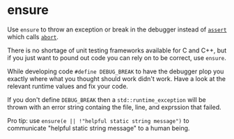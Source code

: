 # ensure

Use `ensure` to throw an exception or break in the debugger instead of [`assert`](https://en.cppreference.com/w/cpp/error/assert)
which calls [`abort`](https://en.cppreference.com/w/cpp/utility/program/abort).

There is no shortage of unit testing frameworks available for C and C++, but if you just want to pound out code you can rely on to be correct, use `ensure`.

While developing code `#define DEBUG_BREAK` to have the debugger plop you exactly where what you thought should work didn't work. Have a look at the relevant runtime values and fix your code.

If you don't define `DEBUG_BREAK` then a `std::runtime_exception` will be thrown with an error string containg the file, line, and exprssion that failed.

Pro tip: use `ensure(e || !"helpful static string message")` to communicate "helpful static string message" to a human being.
